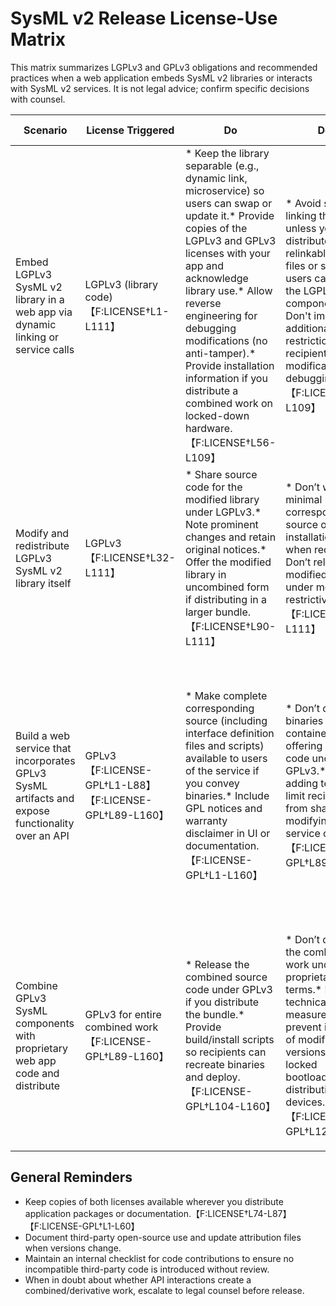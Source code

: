 # SysML v2 Release License-Use Matrix

This matrix summarizes LGPLv3 and GPLv3 obligations and recommended practices when a web application embeds SysML v2 libraries or interacts with SysML v2 services. It is not legal advice; confirm specific decisions with counsel.

| Scenario | License Triggered | Do | Don't | Grey Areas / Review with Legal |
| --- | --- | --- | --- | --- |
| Embed LGPLv3 SysML v2 library in a web app via dynamic linking or service calls | LGPLv3 (library code)【F:LICENSE†L1-L111】 | * Keep the library separable (e.g., dynamic link, microservice) so users can swap or update it.* Provide copies of the LGPLv3 and GPLv3 licenses with your app and acknowledge library use.* Allow reverse engineering for debugging modifications (no anti-tamper).* Provide installation information if you distribute a combined work on locked-down hardware.【F:LICENSE†L56-L109】 | * Avoid statically linking the library unless you can distribute relinkable object files or source so users can modify the LGPL component.* Don't impose additional restrictions on recipients' modification or debugging rights.【F:LICENSE†L64-L109】 | * Whether a web-delivered binary (e.g., Electron app) counts as "conveying" a combined work if the library stays server-side. Confirm distribution model with legal.* If the app uses code generated from library headers exceeding "small macros/inline functions," you may need to treat it as combined work—verify header usage.【F:LICENSE†L42-L83】 |
| Modify and redistribute LGPLv3 SysML v2 library itself | LGPLv3【F:LICENSE†L32-L111】 | * Share source code for the modified library under LGPLv3.* Note prominent changes and retain original notices.* Offer the modified library in uncombined form if distributing in a larger bundle.【F:LICENSE†L90-L111】 | * Don’t withhold minimal corresponding source or installation info when required.* Don’t relicense modified library under more restrictive terms.【F:LICENSE†L64-L111】 | * Clarify whether API stubs or adapters are part of the library or the application; borderline components might need LGPL treatment. |
| Build a web service that incorporates GPLv3 SysML artifacts and expose functionality over an API | GPLv3【F:LICENSE-GPL†L1-L88】【F:LICENSE-GPL†L89-L160】 | * Make complete corresponding source (including interface definition files and scripts) available to users of the service if you convey binaries.* Include GPL notices and warranty disclaimer in UI or documentation.【F:LICENSE-GPL†L1-L160】 | * Don’t distribute binaries or containers without offering source code under GPLv3.* Avoid adding terms that limit recipients from sharing or modifying the service code.【F:LICENSE-GPL†L89-L160】 | * Pure SaaS access without distributing code might avoid "conveying," but if clients download agents/plugins the GPL may trigger—confirm deployment pathway.* Determine whether generated SysML models are "output" (not covered) or derivative works—evaluate case-by-case.【F:LICENSE-GPL†L60-L103】 |
| Combine GPLv3 SysML components with proprietary web app code and distribute | GPLv3 for entire combined work【F:LICENSE-GPL†L89-L160】 | * Release the combined source code under GPLv3 if you distribute the bundle.* Provide build/install scripts so recipients can recreate binaries and deploy.【F:LICENSE-GPL†L104-L160】 | * Don’t distribute the combined work under proprietary terms.* Don’t use technical measures that prevent installation of modified versions (e.g., locked bootloaders) if distributing on devices.【F:LICENSE-GPL†L120-L160】 | * If GPL components communicate over defined interfaces (e.g., REST APIs) rather than being linked, analyze whether it’s a derivative combined work—legal review advised.* SaaS-only offerings may dodge distribution obligations; verify your jurisdiction and deployment model. |

## General Reminders

* Keep copies of both licenses available wherever you distribute application packages or documentation.【F:LICENSE†L74-L87】【F:LICENSE-GPL†L1-L60】
* Document third-party open-source use and update attribution files when versions change.
* Maintain an internal checklist for code contributions to ensure no incompatible third-party code is introduced without review.
* When in doubt about whether API interactions create a combined/derivative work, escalate to legal counsel before release.
